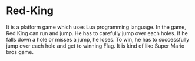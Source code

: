 # Red-King
It is a platform game which uses Lua programming language. 
In the game, Red King can run and jump. He has to carefully jump over each holes. 
If he falls down a hole or misses a jump, he loses. To win, he has to successfully jump over each hole and get to winning Flag. 
It is kind of like Super Mario bros game.

